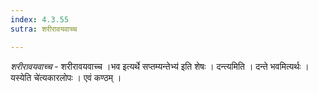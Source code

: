 ```yaml
---
index: 4.3.55
sutra: शरीरावयवाच्च

---
```

_शरीरावयवाच्च_ - शरीरावयवाच्च ।भव इत्यर्थे सप्तम्यन्तेभ्य॑ इति शेषः । दन्त्यमिति । दन्ते भवमित्यर्थः ।यस्येति चे॑त्यकारलोपः । एवं कण्ठम् ।